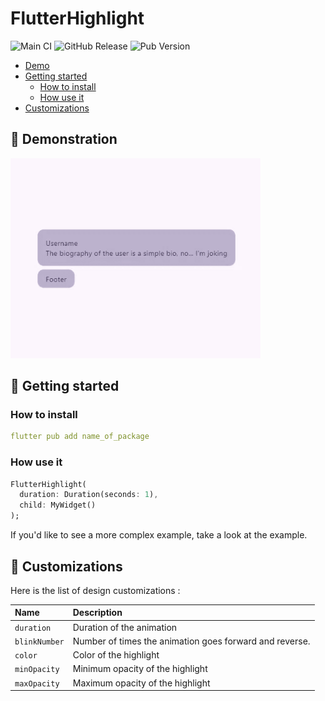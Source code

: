 <!--
This README describes the package. If you publish this package to pub.dev,
this README's contents appear on the landing page for your package.

For information about how to write a good package README, see the guide for
[writing package pages](https://dart.dev/tools/pub/writing-package-pages).

For general information about developing packages, see the Dart guide for
[creating packages](https://dart.dev/guides/libraries/create-packages)
and the Flutter guide for
[developing packages and plugins](https://flutter.dev/to/develop-packages).
-->

# FlutterHighlight

![Main CI](https://github.com/ThomasDevApps/flutter_highlight/actions/workflows/main.yml/badge.svg)
![GitHub Release](https://img.shields.io/github/v/release/ThomasDevApps/flutter_highlight)
![Pub Version](https://img.shields.io/pub/v/my_flutter_highlight)

- [Demo](#-demonstration)
- [Getting started](#-getting-started)
  - [How to install](#how-to-install)
  - [How use it](#how-use-it)
- [Customizations](#-customizations)

## 🔎 Demonstration

<img src="https://raw.githubusercontent.com/ThomasDevApps/flutter_highlight/main/assets/example.gif" width="400" height="auto" alt="Flutter Highlight Demo" />

## 🚀 Getting started

### How to install

````yaml
flutter pub add name_of_package
````

### How use it

````dart
FlutterHighlight(
  duration: Duration(seconds: 1),
  child: MyWidget()
);
````

If you'd like to see a more complex example, take a look at the example.

## 📖 Customizations

Here is the list of design customizations :

| Name          | Description                                             |
|:--------------|:--------------------------------------------------------|
| `duration`    | Duration of the animation                               |  
| `blinkNumber` | Number of times the animation goes forward and reverse. |
| `color`       | Color of the highlight                                  |
| `minOpacity`  | Minimum opacity of the highlight                        |
| `maxOpacity`  | Maximum opacity of the highlight                        |
